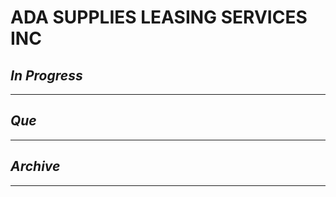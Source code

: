# ADA SUPPLIES  LEASING SERVICES INC

## *In Progress*

--------------------

## *Que*

-----------------------------------
## *Archive*

-----------------------------------

